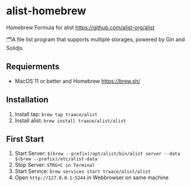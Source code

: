 # alist-homebrew
Homebrew Formula for alist https://github.com/alist-org/alist

🗂️A file list program that supports multiple storages, powered by Gin and Solidjs.

## Requierments
- MacOS 11 or better and Homebrew https://brew.sh/

## Installation
1. Install tap: `brew tap traace/alist`
2. Install alist: `brew install traace/alist/alist`

## First Start
1. Start Server: `$(brew --prefix)/opt/alist/bin/alist server --data $(brew --prefix)/etc/alist-data`
2. Stop Server: `STRG+C in Terminal`
3. Start Service: `brew services start traace/alist/alist`
4. Open `http://127.0.0.1:5244` in Webbrowser on same machine
